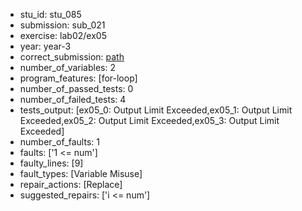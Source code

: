 - stu_id: stu_085	       
- submission: sub_021
- exercise: lab02/ex05
- year: year-3
- correct_submission: [path](https://github.com/pmorvalho/C-Pack-IPAs/blob/main/correct_submissions/year-3/lab02/ex05/ex05-stu_085-sub_023)
- number_of_variables: 2
- program_features: [for-loop] 
- number_of_passed_tests: 0
- number_of_failed_tests: 4
- tests_output: [ex05_0: Output Limit Exceeded,ex05_1: Output Limit Exceeded,ex05_2: Output Limit Exceeded,ex05_3: Output Limit Exceeded]
- number_of_faults: 1
- faults: ['1 <= num']
- faulty_lines: [9]
- fault_types: [Variable Misuse]
- repair_actions: [Replace] 
- suggested_repairs: ['i <= num']
